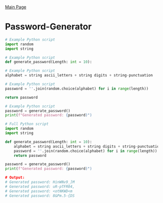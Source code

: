 [Main Page](https://github.com/davidj778/davidj778)

# Password-Generator


```python
# Example Python script
import random
import string
```

```python
# Example Python script
def generate_password(Length: int = 10):
```

```python
# Example Python script
alphabet = string ascii_letters + string digits + string-punctuation
```

```python
# Example Python script
password = ''.join(random.choice(alphabet) for i in range(length))

return password
```

```python
# Example Python script
password = generate_password()
print(f"Generated password: {password)")
```
```python
# Full Python script
import random
import string

def generate_password(Length: int = 10):
    alphabet = string ascii_letters + string digits + string-punctuation
    password = ''.join(random.choice(alphabet) for i in range(length))
    return password

password = generate_password()
print(f"Generated password: {password)")

# Output:
# Generated password: HinWNv9_]M
# Generated password: uR-pTFR04,
# Generated password: <otNKWD<m
# Generated password: 8&Pm.5-{DS
```


